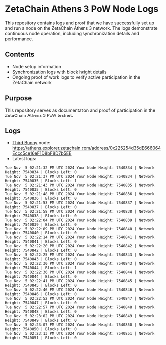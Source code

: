 # ZetaChain Athens 3 PoW Node Logs
This repository contains logs and proof that we have successfully set up and run a node on the ZetaChain Athens 3 network. The logs demonstrate continuous node operation, including synchronization details and performance.

## Contents
- Node setup information
- Synchronization logs with block height details
- Ongoing proof of work logs to verify active participation in the ZetaChain network

## Purpose
This repository serves as documentation and proof of participation in the ZetaChain Athens 3 PoW testnet.

## Logs

- [Third Bunny](https://thirdbunny.xyz/) node: https://athens.explorer.zetachain.com/address/0x225254d35dE666064Eccc5ce16eF1D8bF8D7b5EE
- Latest logs:
```
Tue Nov  5 02:21:32 PM UTC 2024 Your Node Height: 7540834 | Network Height: 7540834 | Blocks Left: 0
Tue Nov  5 02:21:37 PM UTC 2024 Your Node Height: 7540834 | Network Height: 7540835 | Blocks Left: 1
Tue Nov  5 02:21:43 PM UTC 2024 Your Node Height: 7540835 | Network Height: 7540835 | Blocks Left: 0
Tue Nov  5 02:21:48 PM UTC 2024 Your Node Height: 7540836 | Network Height: 7540836 | Blocks Left: 0
Tue Nov  5 02:21:53 PM UTC 2024 Your Node Height: 7540837 | Network Height: 7540837 | Blocks Left: 0
Tue Nov  5 02:21:58 PM UTC 2024 Your Node Height: 7540838 | Network Height: 7540838 | Blocks Left: 0
Tue Nov  5 02:22:04 PM UTC 2024 Your Node Height: 7540839 | Network Height: 7540839 | Blocks Left: 0
Tue Nov  5 02:22:09 PM UTC 2024 Your Node Height: 7540840 | Network Height: 7540840 | Blocks Left: 0
Tue Nov  5 02:22:14 PM UTC 2024 Your Node Height: 7540841 | Network Height: 7540841 | Blocks Left: 0
Tue Nov  5 02:22:20 PM UTC 2024 Your Node Height: 7540842 | Network Height: 7540842 | Blocks Left: 0
Tue Nov  5 02:22:25 PM UTC 2024 Your Node Height: 7540843 | Network Height: 7540843 | Blocks Left: 0
Tue Nov  5 02:22:30 PM UTC 2024 Your Node Height: 7540843 | Network Height: 7540844 | Blocks Left: 1
Tue Nov  5 02:22:36 PM UTC 2024 Your Node Height: 7540844 | Network Height: 7540844 | Blocks Left: 0
Tue Nov  5 02:22:41 PM UTC 2024 Your Node Height: 7540845 | Network Height: 7540845 | Blocks Left: 0
Tue Nov  5 02:22:46 PM UTC 2024 Your Node Height: 7540846 | Network Height: 7540846 | Blocks Left: 0
Tue Nov  5 02:22:52 PM UTC 2024 Your Node Height: 7540847 | Network Height: 7540847 | Blocks Left: 0
Tue Nov  5 02:22:57 PM UTC 2024 Your Node Height: 7540848 | Network Height: 7540848 | Blocks Left: 0
Tue Nov  5 02:23:02 PM UTC 2024 Your Node Height: 7540849 | Network Height: 7540849 | Blocks Left: 0
Tue Nov  5 02:23:07 PM UTC 2024 Your Node Height: 7540850 | Network Height: 7540850 | Blocks Left: 0
Tue Nov  5 02:23:13 PM UTC 2024 Your Node Height: 7540851 | Network Height: 7540851 | Blocks Left: 0
```
